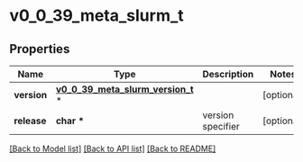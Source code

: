 # v0_0_39_meta_slurm_t

## Properties
Name | Type | Description | Notes
------------ | ------------- | ------------- | -------------
**version** | [**v0_0_39_meta_slurm_version_t**](v0_0_39_meta_slurm_version.md) \* |  | [optional] 
**release** | **char \*** | version specifier | [optional] 

[[Back to Model list]](../README.md#documentation-for-models) [[Back to API list]](../README.md#documentation-for-api-endpoints) [[Back to README]](../README.md)


